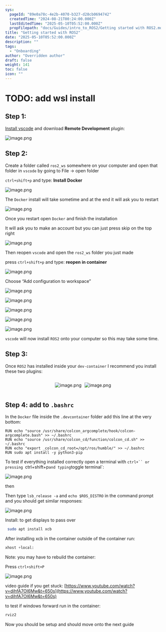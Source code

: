 ```yaml
---
sys:
  pageId: "89e0a78c-4e2b-4070-b327-d28cb0694742"
  createdTime: "2024-08-21T00:24:00.000Z"
  lastEditedTime: "2025-05-10T05:52:00.000Z"
  propFilepath: "docs/Guides/intro_to_ROS2/Getting started with ROS2.md"
title: "Getting started with ROS2"
date: "2025-05-10T05:52:00.000Z"
description: ""
tags:
  - "Onboarding"
author: "Overridden author"
draft: false
weight: 141
toc: false
icon: ""
---
```


# TODO: add wsl install

## Step 1:

[Install vscode](https://code.visualstudio.com/download) and download **Remote Development** plugin:

![image.png](https://prod-files-secure.s3.us-west-2.amazonaws.com/d518164a-d88e-44d1-a4ee-3adb3bd8bce0/efb52993-1881-4a40-b95e-6f020334f022/image.png?X-Amz-Algorithm=AWS4-HMAC-SHA256&X-Amz-Content-Sha256=UNSIGNED-PAYLOAD&X-Amz-Credential=ASIAZI2LB466WO3FFSJC%2F20250518%2Fus-west-2%2Fs3%2Faws4_request&X-Amz-Date=20250518T230758Z&X-Amz-Expires=3600&X-Amz-Security-Token=IQoJb3JpZ2luX2VjEMT%2F%2F%2F%2F%2F%2F%2F%2F%2F%2FwEaCXVzLXdlc3QtMiJHMEUCIQDh4Vs153d1B7euCqyPNdBn2vIrBGz7%2F%2BsWUzPN0g2fngIgU02S1rUmQGe%2BBmzaDVQwcRn%2BxdI%2BvrVVYbRZ5IogaSMq%2FwMIfRAAGgw2Mzc0MjMxODM4MDUiDJco2ZCG%2BBuR5%2BSkYCrcA2O29RXEhLVMvBzYL8sV0tSv8pfmWrak0sRtSRHOW1F0pUWBInkRYK4rGtsp5LYbQPjvMRtYRcG60EzPw%2FfOabn%2F%2B4j26cPpaHA1Wzjb7guenjCMgVItpVzchoptFI4ujQQNw8wiXvkKvYlVc6frTB7m2j5m%2BqPA4Eotzkdat9PyFk%2Fgd7WRoJ7gnWfMkA%2BBGiB%2FfKGODGHAUfAUwsbtr9dHycBA6ek0%2FFWi6oKb0crVwINh4CzkIWIYff1zf9FWpzDfz4HW8%2BUv5RkbMTv4cr%2FlEOODYEBQX0%2Bp98pvRUrxgtt%2B3lYnliyjhwXcqfNB82Ejjbdx0hxQ4TbY%2FVd2oxjGeLJBjYCw41fWhP773LSoLIXFBtqiuZPklBDLDSPqvZbyp9dXmoMsUC0Zc98yyKr3lMgXladDhed%2FjSs5L2%2BzVLNQ9F5UPZetYr8pMGehPbdqZaHzEuqsiYr6URRx4Oj47Xr2z0GtQmdOVT4GQt1g3Nvl%2B6dr5v4Ak10iikLRxMe9aTTOb7Fg7rw0xn%2FG6iI4gVLUtEUkbRUl4dD3HwU59tIQveGl7pj99OuSkoTlEG6DxARpTwmqSSf4eAkx5y%2FCWhhbrVINVkM%2FAv8lUO36oVj%2FFW80MHW5nokJMPnmqMEGOqUBRus8XWjVsG99f2LeLeo0egODW%2BGm5s4OxkVmuuTyS%2BDP8E1P517ZwfQ5XF3U%2FBD7TXNnzP1L5W1qX7Mz5RsaJtKmSwPLTfRoaf2co4bidMJ2ZXz%2BntwAaISjtMvDiKcx6w3wD6Bs5XSeIcCue5GupqJyUaW04LPvJvqnEqZw52wpCbscBMTGStjBuwIVlw3eDsEWtWkcX66EgN%2BnMdoQGaYo8w9r&X-Amz-Signature=c4865a52173861be72211ab71ece01f42d3bb7ae658059b3ae9eaad84f13b46e&X-Amz-SignedHeaders=host&x-id=GetObject)

## Step 2:

Create a folder called `ros2_ws` somewhere on your computer and open that folder in `vscode` by going to File → open folder 

`ctrl+shift+p` and type: **Install Docker**

![image.png](https://prod-files-secure.s3.us-west-2.amazonaws.com/d518164a-d88e-44d1-a4ee-3adb3bd8bce0/2269dc0e-1cd5-47ff-bceb-c04ad9b2eab0/image.png?X-Amz-Algorithm=AWS4-HMAC-SHA256&X-Amz-Content-Sha256=UNSIGNED-PAYLOAD&X-Amz-Credential=ASIAZI2LB466WO3FFSJC%2F20250518%2Fus-west-2%2Fs3%2Faws4_request&X-Amz-Date=20250518T230758Z&X-Amz-Expires=3600&X-Amz-Security-Token=IQoJb3JpZ2luX2VjEMT%2F%2F%2F%2F%2F%2F%2F%2F%2F%2FwEaCXVzLXdlc3QtMiJHMEUCIQDh4Vs153d1B7euCqyPNdBn2vIrBGz7%2F%2BsWUzPN0g2fngIgU02S1rUmQGe%2BBmzaDVQwcRn%2BxdI%2BvrVVYbRZ5IogaSMq%2FwMIfRAAGgw2Mzc0MjMxODM4MDUiDJco2ZCG%2BBuR5%2BSkYCrcA2O29RXEhLVMvBzYL8sV0tSv8pfmWrak0sRtSRHOW1F0pUWBInkRYK4rGtsp5LYbQPjvMRtYRcG60EzPw%2FfOabn%2F%2B4j26cPpaHA1Wzjb7guenjCMgVItpVzchoptFI4ujQQNw8wiXvkKvYlVc6frTB7m2j5m%2BqPA4Eotzkdat9PyFk%2Fgd7WRoJ7gnWfMkA%2BBGiB%2FfKGODGHAUfAUwsbtr9dHycBA6ek0%2FFWi6oKb0crVwINh4CzkIWIYff1zf9FWpzDfz4HW8%2BUv5RkbMTv4cr%2FlEOODYEBQX0%2Bp98pvRUrxgtt%2B3lYnliyjhwXcqfNB82Ejjbdx0hxQ4TbY%2FVd2oxjGeLJBjYCw41fWhP773LSoLIXFBtqiuZPklBDLDSPqvZbyp9dXmoMsUC0Zc98yyKr3lMgXladDhed%2FjSs5L2%2BzVLNQ9F5UPZetYr8pMGehPbdqZaHzEuqsiYr6URRx4Oj47Xr2z0GtQmdOVT4GQt1g3Nvl%2B6dr5v4Ak10iikLRxMe9aTTOb7Fg7rw0xn%2FG6iI4gVLUtEUkbRUl4dD3HwU59tIQveGl7pj99OuSkoTlEG6DxARpTwmqSSf4eAkx5y%2FCWhhbrVINVkM%2FAv8lUO36oVj%2FFW80MHW5nokJMPnmqMEGOqUBRus8XWjVsG99f2LeLeo0egODW%2BGm5s4OxkVmuuTyS%2BDP8E1P517ZwfQ5XF3U%2FBD7TXNnzP1L5W1qX7Mz5RsaJtKmSwPLTfRoaf2co4bidMJ2ZXz%2BntwAaISjtMvDiKcx6w3wD6Bs5XSeIcCue5GupqJyUaW04LPvJvqnEqZw52wpCbscBMTGStjBuwIVlw3eDsEWtWkcX66EgN%2BnMdoQGaYo8w9r&X-Amz-Signature=2b3e71b6617d4035cb4d3d80ed35b6d1a030ac96af9c847345ffb0bd8409f802&X-Amz-SignedHeaders=host&x-id=GetObject)

The `Docker` install will take sometime and at the end it will ask you to restart

![image.png](https://prod-files-secure.s3.us-west-2.amazonaws.com/d518164a-d88e-44d1-a4ee-3adb3bd8bce0/ed233f78-be33-4b1f-b89c-9c346c0e961e/image.png?X-Amz-Algorithm=AWS4-HMAC-SHA256&X-Amz-Content-Sha256=UNSIGNED-PAYLOAD&X-Amz-Credential=ASIAZI2LB466WO3FFSJC%2F20250518%2Fus-west-2%2Fs3%2Faws4_request&X-Amz-Date=20250518T230758Z&X-Amz-Expires=3600&X-Amz-Security-Token=IQoJb3JpZ2luX2VjEMT%2F%2F%2F%2F%2F%2F%2F%2F%2F%2FwEaCXVzLXdlc3QtMiJHMEUCIQDh4Vs153d1B7euCqyPNdBn2vIrBGz7%2F%2BsWUzPN0g2fngIgU02S1rUmQGe%2BBmzaDVQwcRn%2BxdI%2BvrVVYbRZ5IogaSMq%2FwMIfRAAGgw2Mzc0MjMxODM4MDUiDJco2ZCG%2BBuR5%2BSkYCrcA2O29RXEhLVMvBzYL8sV0tSv8pfmWrak0sRtSRHOW1F0pUWBInkRYK4rGtsp5LYbQPjvMRtYRcG60EzPw%2FfOabn%2F%2B4j26cPpaHA1Wzjb7guenjCMgVItpVzchoptFI4ujQQNw8wiXvkKvYlVc6frTB7m2j5m%2BqPA4Eotzkdat9PyFk%2Fgd7WRoJ7gnWfMkA%2BBGiB%2FfKGODGHAUfAUwsbtr9dHycBA6ek0%2FFWi6oKb0crVwINh4CzkIWIYff1zf9FWpzDfz4HW8%2BUv5RkbMTv4cr%2FlEOODYEBQX0%2Bp98pvRUrxgtt%2B3lYnliyjhwXcqfNB82Ejjbdx0hxQ4TbY%2FVd2oxjGeLJBjYCw41fWhP773LSoLIXFBtqiuZPklBDLDSPqvZbyp9dXmoMsUC0Zc98yyKr3lMgXladDhed%2FjSs5L2%2BzVLNQ9F5UPZetYr8pMGehPbdqZaHzEuqsiYr6URRx4Oj47Xr2z0GtQmdOVT4GQt1g3Nvl%2B6dr5v4Ak10iikLRxMe9aTTOb7Fg7rw0xn%2FG6iI4gVLUtEUkbRUl4dD3HwU59tIQveGl7pj99OuSkoTlEG6DxARpTwmqSSf4eAkx5y%2FCWhhbrVINVkM%2FAv8lUO36oVj%2FFW80MHW5nokJMPnmqMEGOqUBRus8XWjVsG99f2LeLeo0egODW%2BGm5s4OxkVmuuTyS%2BDP8E1P517ZwfQ5XF3U%2FBD7TXNnzP1L5W1qX7Mz5RsaJtKmSwPLTfRoaf2co4bidMJ2ZXz%2BntwAaISjtMvDiKcx6w3wD6Bs5XSeIcCue5GupqJyUaW04LPvJvqnEqZw52wpCbscBMTGStjBuwIVlw3eDsEWtWkcX66EgN%2BnMdoQGaYo8w9r&X-Amz-Signature=fd5eb0c4452e03f7156ff46d049e5ff278969136efc150c963a2e0726aa0d33f&X-Amz-SignedHeaders=host&x-id=GetObject)

Once you restart open `Docker` and finish the installation

It will ask you to make an account but you can just press skip on the top right

![image.png](https://prod-files-secure.s3.us-west-2.amazonaws.com/d518164a-d88e-44d1-a4ee-3adb3bd8bce0/21010ad9-1659-4fd9-9f59-9932a09b2a3d/image.png?X-Amz-Algorithm=AWS4-HMAC-SHA256&X-Amz-Content-Sha256=UNSIGNED-PAYLOAD&X-Amz-Credential=ASIAZI2LB466WO3FFSJC%2F20250518%2Fus-west-2%2Fs3%2Faws4_request&X-Amz-Date=20250518T230758Z&X-Amz-Expires=3600&X-Amz-Security-Token=IQoJb3JpZ2luX2VjEMT%2F%2F%2F%2F%2F%2F%2F%2F%2F%2FwEaCXVzLXdlc3QtMiJHMEUCIQDh4Vs153d1B7euCqyPNdBn2vIrBGz7%2F%2BsWUzPN0g2fngIgU02S1rUmQGe%2BBmzaDVQwcRn%2BxdI%2BvrVVYbRZ5IogaSMq%2FwMIfRAAGgw2Mzc0MjMxODM4MDUiDJco2ZCG%2BBuR5%2BSkYCrcA2O29RXEhLVMvBzYL8sV0tSv8pfmWrak0sRtSRHOW1F0pUWBInkRYK4rGtsp5LYbQPjvMRtYRcG60EzPw%2FfOabn%2F%2B4j26cPpaHA1Wzjb7guenjCMgVItpVzchoptFI4ujQQNw8wiXvkKvYlVc6frTB7m2j5m%2BqPA4Eotzkdat9PyFk%2Fgd7WRoJ7gnWfMkA%2BBGiB%2FfKGODGHAUfAUwsbtr9dHycBA6ek0%2FFWi6oKb0crVwINh4CzkIWIYff1zf9FWpzDfz4HW8%2BUv5RkbMTv4cr%2FlEOODYEBQX0%2Bp98pvRUrxgtt%2B3lYnliyjhwXcqfNB82Ejjbdx0hxQ4TbY%2FVd2oxjGeLJBjYCw41fWhP773LSoLIXFBtqiuZPklBDLDSPqvZbyp9dXmoMsUC0Zc98yyKr3lMgXladDhed%2FjSs5L2%2BzVLNQ9F5UPZetYr8pMGehPbdqZaHzEuqsiYr6URRx4Oj47Xr2z0GtQmdOVT4GQt1g3Nvl%2B6dr5v4Ak10iikLRxMe9aTTOb7Fg7rw0xn%2FG6iI4gVLUtEUkbRUl4dD3HwU59tIQveGl7pj99OuSkoTlEG6DxARpTwmqSSf4eAkx5y%2FCWhhbrVINVkM%2FAv8lUO36oVj%2FFW80MHW5nokJMPnmqMEGOqUBRus8XWjVsG99f2LeLeo0egODW%2BGm5s4OxkVmuuTyS%2BDP8E1P517ZwfQ5XF3U%2FBD7TXNnzP1L5W1qX7Mz5RsaJtKmSwPLTfRoaf2co4bidMJ2ZXz%2BntwAaISjtMvDiKcx6w3wD6Bs5XSeIcCue5GupqJyUaW04LPvJvqnEqZw52wpCbscBMTGStjBuwIVlw3eDsEWtWkcX66EgN%2BnMdoQGaYo8w9r&X-Amz-Signature=3b4f10d8baacf0e5008241406c7095d181dcd165b887621a3b6cc8a6259166a1&X-Amz-SignedHeaders=host&x-id=GetObject)

Then reopen `vscode` and open the `ros2_ws` folder you just made

press `ctrl+shift+p` and type: **reopen in container**

![image.png](https://prod-files-secure.s3.us-west-2.amazonaws.com/d518164a-d88e-44d1-a4ee-3adb3bd8bce0/4e93b8c2-41ad-488c-8095-c74205196118/image.png?X-Amz-Algorithm=AWS4-HMAC-SHA256&X-Amz-Content-Sha256=UNSIGNED-PAYLOAD&X-Amz-Credential=ASIAZI2LB466WO3FFSJC%2F20250518%2Fus-west-2%2Fs3%2Faws4_request&X-Amz-Date=20250518T230758Z&X-Amz-Expires=3600&X-Amz-Security-Token=IQoJb3JpZ2luX2VjEMT%2F%2F%2F%2F%2F%2F%2F%2F%2F%2FwEaCXVzLXdlc3QtMiJHMEUCIQDh4Vs153d1B7euCqyPNdBn2vIrBGz7%2F%2BsWUzPN0g2fngIgU02S1rUmQGe%2BBmzaDVQwcRn%2BxdI%2BvrVVYbRZ5IogaSMq%2FwMIfRAAGgw2Mzc0MjMxODM4MDUiDJco2ZCG%2BBuR5%2BSkYCrcA2O29RXEhLVMvBzYL8sV0tSv8pfmWrak0sRtSRHOW1F0pUWBInkRYK4rGtsp5LYbQPjvMRtYRcG60EzPw%2FfOabn%2F%2B4j26cPpaHA1Wzjb7guenjCMgVItpVzchoptFI4ujQQNw8wiXvkKvYlVc6frTB7m2j5m%2BqPA4Eotzkdat9PyFk%2Fgd7WRoJ7gnWfMkA%2BBGiB%2FfKGODGHAUfAUwsbtr9dHycBA6ek0%2FFWi6oKb0crVwINh4CzkIWIYff1zf9FWpzDfz4HW8%2BUv5RkbMTv4cr%2FlEOODYEBQX0%2Bp98pvRUrxgtt%2B3lYnliyjhwXcqfNB82Ejjbdx0hxQ4TbY%2FVd2oxjGeLJBjYCw41fWhP773LSoLIXFBtqiuZPklBDLDSPqvZbyp9dXmoMsUC0Zc98yyKr3lMgXladDhed%2FjSs5L2%2BzVLNQ9F5UPZetYr8pMGehPbdqZaHzEuqsiYr6URRx4Oj47Xr2z0GtQmdOVT4GQt1g3Nvl%2B6dr5v4Ak10iikLRxMe9aTTOb7Fg7rw0xn%2FG6iI4gVLUtEUkbRUl4dD3HwU59tIQveGl7pj99OuSkoTlEG6DxARpTwmqSSf4eAkx5y%2FCWhhbrVINVkM%2FAv8lUO36oVj%2FFW80MHW5nokJMPnmqMEGOqUBRus8XWjVsG99f2LeLeo0egODW%2BGm5s4OxkVmuuTyS%2BDP8E1P517ZwfQ5XF3U%2FBD7TXNnzP1L5W1qX7Mz5RsaJtKmSwPLTfRoaf2co4bidMJ2ZXz%2BntwAaISjtMvDiKcx6w3wD6Bs5XSeIcCue5GupqJyUaW04LPvJvqnEqZw52wpCbscBMTGStjBuwIVlw3eDsEWtWkcX66EgN%2BnMdoQGaYo8w9r&X-Amz-Signature=80271f4d1572241a671908003bde62bea4dd00ede023f90d3b19114613324806&X-Amz-SignedHeaders=host&x-id=GetObject)

Choose “Add configuration to workspace”

![image.png](https://prod-files-secure.s3.us-west-2.amazonaws.com/d518164a-d88e-44d1-a4ee-3adb3bd8bce0/9560b282-5060-4989-ba37-97e7b2c22476/image.png?X-Amz-Algorithm=AWS4-HMAC-SHA256&X-Amz-Content-Sha256=UNSIGNED-PAYLOAD&X-Amz-Credential=ASIAZI2LB466WO3FFSJC%2F20250518%2Fus-west-2%2Fs3%2Faws4_request&X-Amz-Date=20250518T230758Z&X-Amz-Expires=3600&X-Amz-Security-Token=IQoJb3JpZ2luX2VjEMT%2F%2F%2F%2F%2F%2F%2F%2F%2F%2FwEaCXVzLXdlc3QtMiJHMEUCIQDh4Vs153d1B7euCqyPNdBn2vIrBGz7%2F%2BsWUzPN0g2fngIgU02S1rUmQGe%2BBmzaDVQwcRn%2BxdI%2BvrVVYbRZ5IogaSMq%2FwMIfRAAGgw2Mzc0MjMxODM4MDUiDJco2ZCG%2BBuR5%2BSkYCrcA2O29RXEhLVMvBzYL8sV0tSv8pfmWrak0sRtSRHOW1F0pUWBInkRYK4rGtsp5LYbQPjvMRtYRcG60EzPw%2FfOabn%2F%2B4j26cPpaHA1Wzjb7guenjCMgVItpVzchoptFI4ujQQNw8wiXvkKvYlVc6frTB7m2j5m%2BqPA4Eotzkdat9PyFk%2Fgd7WRoJ7gnWfMkA%2BBGiB%2FfKGODGHAUfAUwsbtr9dHycBA6ek0%2FFWi6oKb0crVwINh4CzkIWIYff1zf9FWpzDfz4HW8%2BUv5RkbMTv4cr%2FlEOODYEBQX0%2Bp98pvRUrxgtt%2B3lYnliyjhwXcqfNB82Ejjbdx0hxQ4TbY%2FVd2oxjGeLJBjYCw41fWhP773LSoLIXFBtqiuZPklBDLDSPqvZbyp9dXmoMsUC0Zc98yyKr3lMgXladDhed%2FjSs5L2%2BzVLNQ9F5UPZetYr8pMGehPbdqZaHzEuqsiYr6URRx4Oj47Xr2z0GtQmdOVT4GQt1g3Nvl%2B6dr5v4Ak10iikLRxMe9aTTOb7Fg7rw0xn%2FG6iI4gVLUtEUkbRUl4dD3HwU59tIQveGl7pj99OuSkoTlEG6DxARpTwmqSSf4eAkx5y%2FCWhhbrVINVkM%2FAv8lUO36oVj%2FFW80MHW5nokJMPnmqMEGOqUBRus8XWjVsG99f2LeLeo0egODW%2BGm5s4OxkVmuuTyS%2BDP8E1P517ZwfQ5XF3U%2FBD7TXNnzP1L5W1qX7Mz5RsaJtKmSwPLTfRoaf2co4bidMJ2ZXz%2BntwAaISjtMvDiKcx6w3wD6Bs5XSeIcCue5GupqJyUaW04LPvJvqnEqZw52wpCbscBMTGStjBuwIVlw3eDsEWtWkcX66EgN%2BnMdoQGaYo8w9r&X-Amz-Signature=4a3726ba51cf066438be4582b54254d3c0a8a95fcadee95274254bb52c334b4f&X-Amz-SignedHeaders=host&x-id=GetObject)

![image.png](https://prod-files-secure.s3.us-west-2.amazonaws.com/d518164a-d88e-44d1-a4ee-3adb3bd8bce0/2ee63f81-886b-48e8-a553-dc6e5eac99e4/image.png?X-Amz-Algorithm=AWS4-HMAC-SHA256&X-Amz-Content-Sha256=UNSIGNED-PAYLOAD&X-Amz-Credential=ASIAZI2LB466WO3FFSJC%2F20250518%2Fus-west-2%2Fs3%2Faws4_request&X-Amz-Date=20250518T230758Z&X-Amz-Expires=3600&X-Amz-Security-Token=IQoJb3JpZ2luX2VjEMT%2F%2F%2F%2F%2F%2F%2F%2F%2F%2FwEaCXVzLXdlc3QtMiJHMEUCIQDh4Vs153d1B7euCqyPNdBn2vIrBGz7%2F%2BsWUzPN0g2fngIgU02S1rUmQGe%2BBmzaDVQwcRn%2BxdI%2BvrVVYbRZ5IogaSMq%2FwMIfRAAGgw2Mzc0MjMxODM4MDUiDJco2ZCG%2BBuR5%2BSkYCrcA2O29RXEhLVMvBzYL8sV0tSv8pfmWrak0sRtSRHOW1F0pUWBInkRYK4rGtsp5LYbQPjvMRtYRcG60EzPw%2FfOabn%2F%2B4j26cPpaHA1Wzjb7guenjCMgVItpVzchoptFI4ujQQNw8wiXvkKvYlVc6frTB7m2j5m%2BqPA4Eotzkdat9PyFk%2Fgd7WRoJ7gnWfMkA%2BBGiB%2FfKGODGHAUfAUwsbtr9dHycBA6ek0%2FFWi6oKb0crVwINh4CzkIWIYff1zf9FWpzDfz4HW8%2BUv5RkbMTv4cr%2FlEOODYEBQX0%2Bp98pvRUrxgtt%2B3lYnliyjhwXcqfNB82Ejjbdx0hxQ4TbY%2FVd2oxjGeLJBjYCw41fWhP773LSoLIXFBtqiuZPklBDLDSPqvZbyp9dXmoMsUC0Zc98yyKr3lMgXladDhed%2FjSs5L2%2BzVLNQ9F5UPZetYr8pMGehPbdqZaHzEuqsiYr6URRx4Oj47Xr2z0GtQmdOVT4GQt1g3Nvl%2B6dr5v4Ak10iikLRxMe9aTTOb7Fg7rw0xn%2FG6iI4gVLUtEUkbRUl4dD3HwU59tIQveGl7pj99OuSkoTlEG6DxARpTwmqSSf4eAkx5y%2FCWhhbrVINVkM%2FAv8lUO36oVj%2FFW80MHW5nokJMPnmqMEGOqUBRus8XWjVsG99f2LeLeo0egODW%2BGm5s4OxkVmuuTyS%2BDP8E1P517ZwfQ5XF3U%2FBD7TXNnzP1L5W1qX7Mz5RsaJtKmSwPLTfRoaf2co4bidMJ2ZXz%2BntwAaISjtMvDiKcx6w3wD6Bs5XSeIcCue5GupqJyUaW04LPvJvqnEqZw52wpCbscBMTGStjBuwIVlw3eDsEWtWkcX66EgN%2BnMdoQGaYo8w9r&X-Amz-Signature=c4bd5c0e37f7be192d961a58cdae989ff8a0a266c964723a8553f4224aeba378&X-Amz-SignedHeaders=host&x-id=GetObject)

![image.png](https://prod-files-secure.s3.us-west-2.amazonaws.com/d518164a-d88e-44d1-a4ee-3adb3bd8bce0/ae1580b2-b048-407e-aed9-b584224a7a04/image.png?X-Amz-Algorithm=AWS4-HMAC-SHA256&X-Amz-Content-Sha256=UNSIGNED-PAYLOAD&X-Amz-Credential=ASIAZI2LB466WO3FFSJC%2F20250518%2Fus-west-2%2Fs3%2Faws4_request&X-Amz-Date=20250518T230758Z&X-Amz-Expires=3600&X-Amz-Security-Token=IQoJb3JpZ2luX2VjEMT%2F%2F%2F%2F%2F%2F%2F%2F%2F%2FwEaCXVzLXdlc3QtMiJHMEUCIQDh4Vs153d1B7euCqyPNdBn2vIrBGz7%2F%2BsWUzPN0g2fngIgU02S1rUmQGe%2BBmzaDVQwcRn%2BxdI%2BvrVVYbRZ5IogaSMq%2FwMIfRAAGgw2Mzc0MjMxODM4MDUiDJco2ZCG%2BBuR5%2BSkYCrcA2O29RXEhLVMvBzYL8sV0tSv8pfmWrak0sRtSRHOW1F0pUWBInkRYK4rGtsp5LYbQPjvMRtYRcG60EzPw%2FfOabn%2F%2B4j26cPpaHA1Wzjb7guenjCMgVItpVzchoptFI4ujQQNw8wiXvkKvYlVc6frTB7m2j5m%2BqPA4Eotzkdat9PyFk%2Fgd7WRoJ7gnWfMkA%2BBGiB%2FfKGODGHAUfAUwsbtr9dHycBA6ek0%2FFWi6oKb0crVwINh4CzkIWIYff1zf9FWpzDfz4HW8%2BUv5RkbMTv4cr%2FlEOODYEBQX0%2Bp98pvRUrxgtt%2B3lYnliyjhwXcqfNB82Ejjbdx0hxQ4TbY%2FVd2oxjGeLJBjYCw41fWhP773LSoLIXFBtqiuZPklBDLDSPqvZbyp9dXmoMsUC0Zc98yyKr3lMgXladDhed%2FjSs5L2%2BzVLNQ9F5UPZetYr8pMGehPbdqZaHzEuqsiYr6URRx4Oj47Xr2z0GtQmdOVT4GQt1g3Nvl%2B6dr5v4Ak10iikLRxMe9aTTOb7Fg7rw0xn%2FG6iI4gVLUtEUkbRUl4dD3HwU59tIQveGl7pj99OuSkoTlEG6DxARpTwmqSSf4eAkx5y%2FCWhhbrVINVkM%2FAv8lUO36oVj%2FFW80MHW5nokJMPnmqMEGOqUBRus8XWjVsG99f2LeLeo0egODW%2BGm5s4OxkVmuuTyS%2BDP8E1P517ZwfQ5XF3U%2FBD7TXNnzP1L5W1qX7Mz5RsaJtKmSwPLTfRoaf2co4bidMJ2ZXz%2BntwAaISjtMvDiKcx6w3wD6Bs5XSeIcCue5GupqJyUaW04LPvJvqnEqZw52wpCbscBMTGStjBuwIVlw3eDsEWtWkcX66EgN%2BnMdoQGaYo8w9r&X-Amz-Signature=724601c746eac4a4601cdb2b612c64406375394674676448c0c30ccb11fc2137&X-Amz-SignedHeaders=host&x-id=GetObject)

![image.png](https://prod-files-secure.s3.us-west-2.amazonaws.com/d518164a-d88e-44d1-a4ee-3adb3bd8bce0/53255b28-f75e-430f-b9e3-c0ac8577e42b/image.png?X-Amz-Algorithm=AWS4-HMAC-SHA256&X-Amz-Content-Sha256=UNSIGNED-PAYLOAD&X-Amz-Credential=ASIAZI2LB466WO3FFSJC%2F20250518%2Fus-west-2%2Fs3%2Faws4_request&X-Amz-Date=20250518T230758Z&X-Amz-Expires=3600&X-Amz-Security-Token=IQoJb3JpZ2luX2VjEMT%2F%2F%2F%2F%2F%2F%2F%2F%2F%2FwEaCXVzLXdlc3QtMiJHMEUCIQDh4Vs153d1B7euCqyPNdBn2vIrBGz7%2F%2BsWUzPN0g2fngIgU02S1rUmQGe%2BBmzaDVQwcRn%2BxdI%2BvrVVYbRZ5IogaSMq%2FwMIfRAAGgw2Mzc0MjMxODM4MDUiDJco2ZCG%2BBuR5%2BSkYCrcA2O29RXEhLVMvBzYL8sV0tSv8pfmWrak0sRtSRHOW1F0pUWBInkRYK4rGtsp5LYbQPjvMRtYRcG60EzPw%2FfOabn%2F%2B4j26cPpaHA1Wzjb7guenjCMgVItpVzchoptFI4ujQQNw8wiXvkKvYlVc6frTB7m2j5m%2BqPA4Eotzkdat9PyFk%2Fgd7WRoJ7gnWfMkA%2BBGiB%2FfKGODGHAUfAUwsbtr9dHycBA6ek0%2FFWi6oKb0crVwINh4CzkIWIYff1zf9FWpzDfz4HW8%2BUv5RkbMTv4cr%2FlEOODYEBQX0%2Bp98pvRUrxgtt%2B3lYnliyjhwXcqfNB82Ejjbdx0hxQ4TbY%2FVd2oxjGeLJBjYCw41fWhP773LSoLIXFBtqiuZPklBDLDSPqvZbyp9dXmoMsUC0Zc98yyKr3lMgXladDhed%2FjSs5L2%2BzVLNQ9F5UPZetYr8pMGehPbdqZaHzEuqsiYr6URRx4Oj47Xr2z0GtQmdOVT4GQt1g3Nvl%2B6dr5v4Ak10iikLRxMe9aTTOb7Fg7rw0xn%2FG6iI4gVLUtEUkbRUl4dD3HwU59tIQveGl7pj99OuSkoTlEG6DxARpTwmqSSf4eAkx5y%2FCWhhbrVINVkM%2FAv8lUO36oVj%2FFW80MHW5nokJMPnmqMEGOqUBRus8XWjVsG99f2LeLeo0egODW%2BGm5s4OxkVmuuTyS%2BDP8E1P517ZwfQ5XF3U%2FBD7TXNnzP1L5W1qX7Mz5RsaJtKmSwPLTfRoaf2co4bidMJ2ZXz%2BntwAaISjtMvDiKcx6w3wD6Bs5XSeIcCue5GupqJyUaW04LPvJvqnEqZw52wpCbscBMTGStjBuwIVlw3eDsEWtWkcX66EgN%2BnMdoQGaYo8w9r&X-Amz-Signature=94bc292e0d8d944df30e9013574f239cfde43ca9d44bde4328141ee7d22f899d&X-Amz-SignedHeaders=host&x-id=GetObject)

![image.png](https://prod-files-secure.s3.us-west-2.amazonaws.com/d518164a-d88e-44d1-a4ee-3adb3bd8bce0/7c562767-5af9-4ffb-97d1-327bcdf4ee00/image.png?X-Amz-Algorithm=AWS4-HMAC-SHA256&X-Amz-Content-Sha256=UNSIGNED-PAYLOAD&X-Amz-Credential=ASIAZI2LB466WO3FFSJC%2F20250518%2Fus-west-2%2Fs3%2Faws4_request&X-Amz-Date=20250518T230758Z&X-Amz-Expires=3600&X-Amz-Security-Token=IQoJb3JpZ2luX2VjEMT%2F%2F%2F%2F%2F%2F%2F%2F%2F%2FwEaCXVzLXdlc3QtMiJHMEUCIQDh4Vs153d1B7euCqyPNdBn2vIrBGz7%2F%2BsWUzPN0g2fngIgU02S1rUmQGe%2BBmzaDVQwcRn%2BxdI%2BvrVVYbRZ5IogaSMq%2FwMIfRAAGgw2Mzc0MjMxODM4MDUiDJco2ZCG%2BBuR5%2BSkYCrcA2O29RXEhLVMvBzYL8sV0tSv8pfmWrak0sRtSRHOW1F0pUWBInkRYK4rGtsp5LYbQPjvMRtYRcG60EzPw%2FfOabn%2F%2B4j26cPpaHA1Wzjb7guenjCMgVItpVzchoptFI4ujQQNw8wiXvkKvYlVc6frTB7m2j5m%2BqPA4Eotzkdat9PyFk%2Fgd7WRoJ7gnWfMkA%2BBGiB%2FfKGODGHAUfAUwsbtr9dHycBA6ek0%2FFWi6oKb0crVwINh4CzkIWIYff1zf9FWpzDfz4HW8%2BUv5RkbMTv4cr%2FlEOODYEBQX0%2Bp98pvRUrxgtt%2B3lYnliyjhwXcqfNB82Ejjbdx0hxQ4TbY%2FVd2oxjGeLJBjYCw41fWhP773LSoLIXFBtqiuZPklBDLDSPqvZbyp9dXmoMsUC0Zc98yyKr3lMgXladDhed%2FjSs5L2%2BzVLNQ9F5UPZetYr8pMGehPbdqZaHzEuqsiYr6URRx4Oj47Xr2z0GtQmdOVT4GQt1g3Nvl%2B6dr5v4Ak10iikLRxMe9aTTOb7Fg7rw0xn%2FG6iI4gVLUtEUkbRUl4dD3HwU59tIQveGl7pj99OuSkoTlEG6DxARpTwmqSSf4eAkx5y%2FCWhhbrVINVkM%2FAv8lUO36oVj%2FFW80MHW5nokJMPnmqMEGOqUBRus8XWjVsG99f2LeLeo0egODW%2BGm5s4OxkVmuuTyS%2BDP8E1P517ZwfQ5XF3U%2FBD7TXNnzP1L5W1qX7Mz5RsaJtKmSwPLTfRoaf2co4bidMJ2ZXz%2BntwAaISjtMvDiKcx6w3wD6Bs5XSeIcCue5GupqJyUaW04LPvJvqnEqZw52wpCbscBMTGStjBuwIVlw3eDsEWtWkcX66EgN%2BnMdoQGaYo8w9r&X-Amz-Signature=decfe069e0f8d3e6d23bdec4229eb6a0f46ad67718e843a4ea17908e8686fb66&X-Amz-SignedHeaders=host&x-id=GetObject)

`vscode` will now install `ROS2` onto your computer so this may take some time.

## Step 3:

Once `ROS2` has installed inside your `dev-container` I recommend you install these two plugins:

<div style="display: flex;flex-direction: row; column-gap:10px; max-width: 630px;justify-content: center;">
<div>

![image.png](https://prod-files-secure.s3.us-west-2.amazonaws.com/d518164a-d88e-44d1-a4ee-3adb3bd8bce0/3fc3d550-5a54-4ba1-ba6b-faa01cdb7369/image.png?X-Amz-Algorithm=AWS4-HMAC-SHA256&X-Amz-Content-Sha256=UNSIGNED-PAYLOAD&X-Amz-Credential=ASIAZI2LB466VMAMO4BL%2F20250518%2Fus-west-2%2Fs3%2Faws4_request&X-Amz-Date=20250518T230801Z&X-Amz-Expires=3600&X-Amz-Security-Token=IQoJb3JpZ2luX2VjEMb%2F%2F%2F%2F%2F%2F%2F%2F%2F%2FwEaCXVzLXdlc3QtMiJIMEYCIQDMAEBM552z7YGjJZ8btN8omvzKy7OfbZzidmCsKlCOdwIhAIM5QtelBh0rgcUM0qMxImaRIIAlyeHNPDbG4ilUHWP4Kv8DCH8QABoMNjM3NDIzMTgzODA1Igy4Jpk%2FUna1UObbFEMq3APG%2FxE7LM0x9WLj535oRvRw4G3A1qsfa4snEG3lh5W%2FS6Xp2%2BUgjAlMnw73fUdYmahbxEtXt0gynPvoQtKtlFHggDxQRT1T%2BxYMSZbOPv2lqmRHaoPdAXxUyH2x0UiqgHtNcrIANTIIVQiEvScPcA2ypT7zeA%2F2W%2B4JeAUTYPueDpGsnzzVmUp0zrLF%2BWX7lBXvWDINp%2F7i9CS3avOKRlhnFlB%2Fw%2Fovr%2FtL6m00NPUSSxHaDEkTrqQz9omE9HprNymYouMtO5N%2Ffa%2BrHBygowLItM9fPDgKD8Sr9ea2v36VGyYMBdm%2Fnbx2TKi8yH%2BuJ2HoZqB1s4evuFBaSVW%2BTF%2FxsWleIgYJdGDVXdPR8ZJVrdcSu%2FRtX9KOhNPvM7%2Fb%2F%2BOzs4kO9d2mxFIoKKpfWw5aIq1Xixz3eDEwAmRd8B7wpS0SF0pV5oEbIIJT9gIhydg%2BI%2F0YQWk9ymuumHJ2EtmHMaItmMYg%2FsTG7k9SS%2FJyO9174IsPTI5VEo7YsWBTKrTPBi9CbO70M5XJf25V3EIG6UX7V5Hl70Vml9iHq1j60gw0Sw9o67xDG108dI6W1N0YjNZH0XwSXsYQIsltzRE2tSd0LGgE8UnsqA1mi11NLO%2BbEFZA4a0gPia90TDrsKnBBjqkAeAo2zJvHAliEmThygrqhrGmBVOYiHgK7Nn5Wq%2BebraA1h0l%2B8IVbhOkb0t%2BumKAn55tnJaDaGXZWx%2BHoTbAVWeQ53e1cgcm%2BUPNvlv%2FAgy8abSTghl%2B4C832hS6t2vurvcBj2n%2FfZi5xrjjXybZUTrjpyHFZpz%2Bf2Sv5sCsWx8kWQChhAP%2Bt4xf8q5yBFawiMD%2FKUhf74rNAs9WdO6HOcrD%2FFMi&X-Amz-Signature=05c61b08808bcfa5eb884bf8c6b46440affba7749453c955b5864152109ca859&X-Amz-SignedHeaders=host&x-id=GetObject)

</div>
<div>

![image.png](https://prod-files-secure.s3.us-west-2.amazonaws.com/d518164a-d88e-44d1-a4ee-3adb3bd8bce0/d994cc66-13c2-4093-a5a3-f84cf4601a82/image.png?X-Amz-Algorithm=AWS4-HMAC-SHA256&X-Amz-Content-Sha256=UNSIGNED-PAYLOAD&X-Amz-Credential=ASIAZI2LB4663HB6AXH4%2F20250518%2Fus-west-2%2Fs3%2Faws4_request&X-Amz-Date=20250518T230802Z&X-Amz-Expires=3600&X-Amz-Security-Token=IQoJb3JpZ2luX2VjEMT%2F%2F%2F%2F%2F%2F%2F%2F%2F%2FwEaCXVzLXdlc3QtMiJHMEUCIBMDULPZOqxOT5988xrjSP1oPNFupRDekLtedc7Q%2FnA%2BAiEArUCrJHNkYJuS5%2F6hESQmwCNISwnmnqzKnjPwOqAYXwEq%2FwMIfRAAGgw2Mzc0MjMxODM4MDUiDJmoCqOy%2FzRX2VJrySrcAwn1xXHH0HSpf0nXWl3JNBmno03C7XplNAm1A6jqkA%2BwgH7LnC4jycFrS%2FdBC8yRYRQAQkKh0V58U6eF4CXEQEqNP%2FSjVDG3GIKDXgdiEAAANn9cWE2xZsEScW3O2arEGpfn1s4B6ot6ggW3sg%2Fq7NYSDIOGN0vSAuRC6T6lJF%2B5LeMc3QRaYu1KXx8J538OvaoKKg9eLt5NBnkgpuwcHeziyWfH7wZRHpudeDXCurARnwemVRj4jKRJLPYZpoaDjjXEZcmiRAdWsR9vbduDyZN6iyp32laS6XomvtcI7jlMsc9YtALdpqo1rc2RlXhI5UZgjvmJPMVkz5W9%2BIWr3G7i7PS17Dz8qZAF3ZJyODEI5W9fdErprb5ZBlnkm9S2y%2FR%2Bmhwp5yWAV1vxlQQLzyfoWfxlBq7OJFdP5cv9Myx4KXAbfz2YNNC%2FPGvTtnP3dTeTUZszR3gu33ktB4UxxGviFOleQHUJVTAxD7kv8j%2B1JskQ8Xelr%2B5LWC2mAOB4SNb5EruXzx5HeoiromOmB1nG%2BmcE%2B%2Fvvj238NxhxW46esqoKuoPQDF%2FrneKmGF7fSRWL6yD%2BpVuq0fDW9wlui%2BjyK3ie0c7Hs9kIXFnJNUSnV0O7F4i5nvcBjRUvMN7nqMEGOqUBaeOiySMSramBvmIozUrF4MpnFVmVzGgCPU5sQtZ0oJh96R%2Fi1JrTMrgFLGoWEMjULBlO1MQa5hy0o%2B%2F6i77maHfEIcjNJ0S9o5PM8tczcAvYk8zLud1MF%2Bqh6xfjPbXZtnlEozKWRGyTq5oBlXALOmdCUDj7if98ojaCqKStqPukW4kiZvE5XnIoUcTZxSvVsLr9XEG3r2FvhQYoUBMuSqkCw81o&X-Amz-Signature=25719f6225b9da1f3d6163020b3b3837ae373fe93b283c3d41b62aac3e254137&X-Amz-SignedHeaders=host&x-id=GetObject)

</div>
</div>

## Step 4: add to `.bashrc`

In the `Docker` file inside the `.devcontainer` folder add this line at the very bottom: 

```docker
RUN echo "source /usr/share/colcon_argcomplete/hook/colcon-argcomplete.bash" >> ~/.bashrc
RUN echo "source /usr/share/colcon_cd/function/colcon_cd.sh" >> ~/.bashrc
RUN echo "export _colcon_cd_root=/opt/ros/humble/" >> ~/.bashrc
RUN sudo apt install -y python3-pip 
```

To test if everything installed correctly open a terminal with `ctrl+`` or pressing `ctrl+shift+p` and typing `toggle terminal`:

![image.png](https://prod-files-secure.s3.us-west-2.amazonaws.com/d518164a-d88e-44d1-a4ee-3adb3bd8bce0/6a4943d8-b04e-4c02-9a58-775f3384d1a5/image.png?X-Amz-Algorithm=AWS4-HMAC-SHA256&X-Amz-Content-Sha256=UNSIGNED-PAYLOAD&X-Amz-Credential=ASIAZI2LB466WO3FFSJC%2F20250518%2Fus-west-2%2Fs3%2Faws4_request&X-Amz-Date=20250518T230758Z&X-Amz-Expires=3600&X-Amz-Security-Token=IQoJb3JpZ2luX2VjEMT%2F%2F%2F%2F%2F%2F%2F%2F%2F%2FwEaCXVzLXdlc3QtMiJHMEUCIQDh4Vs153d1B7euCqyPNdBn2vIrBGz7%2F%2BsWUzPN0g2fngIgU02S1rUmQGe%2BBmzaDVQwcRn%2BxdI%2BvrVVYbRZ5IogaSMq%2FwMIfRAAGgw2Mzc0MjMxODM4MDUiDJco2ZCG%2BBuR5%2BSkYCrcA2O29RXEhLVMvBzYL8sV0tSv8pfmWrak0sRtSRHOW1F0pUWBInkRYK4rGtsp5LYbQPjvMRtYRcG60EzPw%2FfOabn%2F%2B4j26cPpaHA1Wzjb7guenjCMgVItpVzchoptFI4ujQQNw8wiXvkKvYlVc6frTB7m2j5m%2BqPA4Eotzkdat9PyFk%2Fgd7WRoJ7gnWfMkA%2BBGiB%2FfKGODGHAUfAUwsbtr9dHycBA6ek0%2FFWi6oKb0crVwINh4CzkIWIYff1zf9FWpzDfz4HW8%2BUv5RkbMTv4cr%2FlEOODYEBQX0%2Bp98pvRUrxgtt%2B3lYnliyjhwXcqfNB82Ejjbdx0hxQ4TbY%2FVd2oxjGeLJBjYCw41fWhP773LSoLIXFBtqiuZPklBDLDSPqvZbyp9dXmoMsUC0Zc98yyKr3lMgXladDhed%2FjSs5L2%2BzVLNQ9F5UPZetYr8pMGehPbdqZaHzEuqsiYr6URRx4Oj47Xr2z0GtQmdOVT4GQt1g3Nvl%2B6dr5v4Ak10iikLRxMe9aTTOb7Fg7rw0xn%2FG6iI4gVLUtEUkbRUl4dD3HwU59tIQveGl7pj99OuSkoTlEG6DxARpTwmqSSf4eAkx5y%2FCWhhbrVINVkM%2FAv8lUO36oVj%2FFW80MHW5nokJMPnmqMEGOqUBRus8XWjVsG99f2LeLeo0egODW%2BGm5s4OxkVmuuTyS%2BDP8E1P517ZwfQ5XF3U%2FBD7TXNnzP1L5W1qX7Mz5RsaJtKmSwPLTfRoaf2co4bidMJ2ZXz%2BntwAaISjtMvDiKcx6w3wD6Bs5XSeIcCue5GupqJyUaW04LPvJvqnEqZw52wpCbscBMTGStjBuwIVlw3eDsEWtWkcX66EgN%2BnMdoQGaYo8w9r&X-Amz-Signature=3890b56694502cdefcf3d50bfb9c69266e1f9b3dfdafa03521a670e3787ca758&X-Amz-SignedHeaders=host&x-id=GetObject)

then 

Then type `lsb_release -a` and `echo $ROS_DISTRO` in the command prompt and you should get similar responses:

![image.png](https://prod-files-secure.s3.us-west-2.amazonaws.com/d518164a-d88e-44d1-a4ee-3adb3bd8bce0/3e635dec-a805-4e85-8b9e-d000e5b71a4e/image.png?X-Amz-Algorithm=AWS4-HMAC-SHA256&X-Amz-Content-Sha256=UNSIGNED-PAYLOAD&X-Amz-Credential=ASIAZI2LB466WO3FFSJC%2F20250518%2Fus-west-2%2Fs3%2Faws4_request&X-Amz-Date=20250518T230758Z&X-Amz-Expires=3600&X-Amz-Security-Token=IQoJb3JpZ2luX2VjEMT%2F%2F%2F%2F%2F%2F%2F%2F%2F%2FwEaCXVzLXdlc3QtMiJHMEUCIQDh4Vs153d1B7euCqyPNdBn2vIrBGz7%2F%2BsWUzPN0g2fngIgU02S1rUmQGe%2BBmzaDVQwcRn%2BxdI%2BvrVVYbRZ5IogaSMq%2FwMIfRAAGgw2Mzc0MjMxODM4MDUiDJco2ZCG%2BBuR5%2BSkYCrcA2O29RXEhLVMvBzYL8sV0tSv8pfmWrak0sRtSRHOW1F0pUWBInkRYK4rGtsp5LYbQPjvMRtYRcG60EzPw%2FfOabn%2F%2B4j26cPpaHA1Wzjb7guenjCMgVItpVzchoptFI4ujQQNw8wiXvkKvYlVc6frTB7m2j5m%2BqPA4Eotzkdat9PyFk%2Fgd7WRoJ7gnWfMkA%2BBGiB%2FfKGODGHAUfAUwsbtr9dHycBA6ek0%2FFWi6oKb0crVwINh4CzkIWIYff1zf9FWpzDfz4HW8%2BUv5RkbMTv4cr%2FlEOODYEBQX0%2Bp98pvRUrxgtt%2B3lYnliyjhwXcqfNB82Ejjbdx0hxQ4TbY%2FVd2oxjGeLJBjYCw41fWhP773LSoLIXFBtqiuZPklBDLDSPqvZbyp9dXmoMsUC0Zc98yyKr3lMgXladDhed%2FjSs5L2%2BzVLNQ9F5UPZetYr8pMGehPbdqZaHzEuqsiYr6URRx4Oj47Xr2z0GtQmdOVT4GQt1g3Nvl%2B6dr5v4Ak10iikLRxMe9aTTOb7Fg7rw0xn%2FG6iI4gVLUtEUkbRUl4dD3HwU59tIQveGl7pj99OuSkoTlEG6DxARpTwmqSSf4eAkx5y%2FCWhhbrVINVkM%2FAv8lUO36oVj%2FFW80MHW5nokJMPnmqMEGOqUBRus8XWjVsG99f2LeLeo0egODW%2BGm5s4OxkVmuuTyS%2BDP8E1P517ZwfQ5XF3U%2FBD7TXNnzP1L5W1qX7Mz5RsaJtKmSwPLTfRoaf2co4bidMJ2ZXz%2BntwAaISjtMvDiKcx6w3wD6Bs5XSeIcCue5GupqJyUaW04LPvJvqnEqZw52wpCbscBMTGStjBuwIVlw3eDsEWtWkcX66EgN%2BnMdoQGaYo8w9r&X-Amz-Signature=b667a7866f60da4abbe8a40f4b6ef86189c9873d9b9a2b969ac2245cc14ab683&X-Amz-SignedHeaders=host&x-id=GetObject)

Install:  to get displays to pass over

```bash
 sudo apt install xcb
```

After installing xcb in the container outside of the container run:

```python
xhost +local:
```

Note: you may have to rebuild the container:

Press `ctrl+shift+P`

![image.png](https://prod-files-secure.s3.us-west-2.amazonaws.com/d518164a-d88e-44d1-a4ee-3adb3bd8bce0/6c2be660-2618-4c38-9c26-53554f7a0b7b/image.png?X-Amz-Algorithm=AWS4-HMAC-SHA256&X-Amz-Content-Sha256=UNSIGNED-PAYLOAD&X-Amz-Credential=ASIAZI2LB466WO3FFSJC%2F20250518%2Fus-west-2%2Fs3%2Faws4_request&X-Amz-Date=20250518T230758Z&X-Amz-Expires=3600&X-Amz-Security-Token=IQoJb3JpZ2luX2VjEMT%2F%2F%2F%2F%2F%2F%2F%2F%2F%2FwEaCXVzLXdlc3QtMiJHMEUCIQDh4Vs153d1B7euCqyPNdBn2vIrBGz7%2F%2BsWUzPN0g2fngIgU02S1rUmQGe%2BBmzaDVQwcRn%2BxdI%2BvrVVYbRZ5IogaSMq%2FwMIfRAAGgw2Mzc0MjMxODM4MDUiDJco2ZCG%2BBuR5%2BSkYCrcA2O29RXEhLVMvBzYL8sV0tSv8pfmWrak0sRtSRHOW1F0pUWBInkRYK4rGtsp5LYbQPjvMRtYRcG60EzPw%2FfOabn%2F%2B4j26cPpaHA1Wzjb7guenjCMgVItpVzchoptFI4ujQQNw8wiXvkKvYlVc6frTB7m2j5m%2BqPA4Eotzkdat9PyFk%2Fgd7WRoJ7gnWfMkA%2BBGiB%2FfKGODGHAUfAUwsbtr9dHycBA6ek0%2FFWi6oKb0crVwINh4CzkIWIYff1zf9FWpzDfz4HW8%2BUv5RkbMTv4cr%2FlEOODYEBQX0%2Bp98pvRUrxgtt%2B3lYnliyjhwXcqfNB82Ejjbdx0hxQ4TbY%2FVd2oxjGeLJBjYCw41fWhP773LSoLIXFBtqiuZPklBDLDSPqvZbyp9dXmoMsUC0Zc98yyKr3lMgXladDhed%2FjSs5L2%2BzVLNQ9F5UPZetYr8pMGehPbdqZaHzEuqsiYr6URRx4Oj47Xr2z0GtQmdOVT4GQt1g3Nvl%2B6dr5v4Ak10iikLRxMe9aTTOb7Fg7rw0xn%2FG6iI4gVLUtEUkbRUl4dD3HwU59tIQveGl7pj99OuSkoTlEG6DxARpTwmqSSf4eAkx5y%2FCWhhbrVINVkM%2FAv8lUO36oVj%2FFW80MHW5nokJMPnmqMEGOqUBRus8XWjVsG99f2LeLeo0egODW%2BGm5s4OxkVmuuTyS%2BDP8E1P517ZwfQ5XF3U%2FBD7TXNnzP1L5W1qX7Mz5RsaJtKmSwPLTfRoaf2co4bidMJ2ZXz%2BntwAaISjtMvDiKcx6w3wD6Bs5XSeIcCue5GupqJyUaW04LPvJvqnEqZw52wpCbscBMTGStjBuwIVlw3eDsEWtWkcX66EgN%2BnMdoQGaYo8w9r&X-Amz-Signature=d01149ccf0891d6873a2bbf765f8daa3e7f35c82580f3a5e926c2c47e40d747e&X-Amz-SignedHeaders=host&x-id=GetObject)

video guide if you get stuck: [https://www.youtube.com/watch?v=dihfA7Ol6Mw&t=650s](https://www.youtube.com/watch?v=dihfA7Ol6Mw&t=650s)

to test if windows forward run in the container:

```bash
rviz2
```

Now you should be setup and should move onto the next guide 
